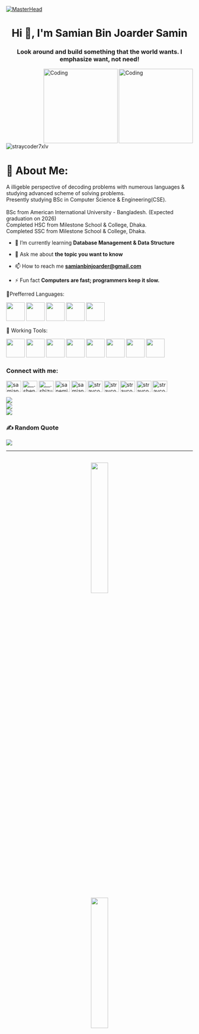 [![MasterHead](https://user-images.githubusercontent.com/10498744/210012254-234538ff-d198-48aa-8964-37e6fd45d227.gif)](https://stray7xlv.io)
<h1 align="center">Hi 👋, I'm Samian Bin Joarder Samin</h1>
<h3 align="center">Look around and build something that the world wants. I emphasize want, not need!</h3>
<img align="right" alt="Coding" width="200" src=https://media.giphy.com/media/3oz8xQ6746bq8fjBBu/giphy.gif>
<img align="right" alt="Coding" width="200" src=https://media.giphy.com/media/HscDLzkO8EOTmgkhQP/giphy.gif>

<p align="left"> <img src="https://komarev.com/ghpvc/?username=straycoder7xlv&label=Profile%20views&color=0e75b6&style=flat" alt="straycoder7xlv" /> </p>

# 💫 About Me:
A illigeble perspective of decoding problems with numerous languages & studying advanced scheme of solving problems. <br>Presently studying BSc in Computer Science & Engineering(CSE).<br><br>BSc from American International University - Bangladesh. (Expected graduation on 2026)<br>Completed HSC from Milestone School & College, Dhaka.<br>Completed SSC from Milestone School & College, Dhaka.


- 🌱 I’m currently learning **Database Management & Data Structure**

- 💬 Ask me about **the topic you want to know**

- 📫 How to reach me **samianbinjoarder@gmail.com**

- ⚡ Fun fact **Computers are fast; programmers keep it slow.**

🔗Prefferred Languages:

<img height="50" src = "https://upload.wikimedia.org/wikipedia/commons/thumb/6/61/HTML5_logo_and_wordmark.svg/1200px-HTML5_logo_and_wordmark.svg.png"><img height="50">
<img height="50" src = "https://upload.wikimedia.org/wikipedia/commons/1/18/ISO_C%2B%2B_Logo.svg">
<img height="50" src = "https://brandslogos.com/wp-content/uploads/images/java-logo-1.png">
<img height="50" src = "https://pngimg.com/uploads/mysql/mysql_PNG23.png">
<img height="50" src = "https://upload.wikimedia.org/wikipedia/commons/1/19/C_Logo.png?20201023095457"> 

🔗 Working Tools:

<img height="50" src = "https://www.nesabamedia.com/wp-content/uploads/2019/07/Code-Blocks-Logo-1.png"><img height ="50"> 
<img height="50" src = "https://cdn.icon-icons.com/icons2/2107/PNG/512/file_type_vscode_icon_130084.png">
<img height="50" src = "https://1000logos.net/wp-content/uploads/2020/08/Visual-Studio-Logo.png"> 
<img height="50" src = "https://upload.wikimedia.org/wikipedia/commons/thumb/f/fd/Microsoft_Office_Word_%282019%E2%80%93present%29.svg/2203px-Microsoft_Office_Word_%282019%E2%80%93present%29.svg.png">
<img height="50" src = "https://upload.wikimedia.org/wikipedia/commons/thumb/3/34/Microsoft_Office_Excel_%282019%E2%80%93present%29.svg/2203px-Microsoft_Office_Excel_%282019%E2%80%93present%29.svg.png">
<img height="50" src = "https://upload.wikimedia.org/wikipedia/commons/thumb/0/0d/Microsoft_Office_PowerPoint_%282019%E2%80%93present%29.svg/640px-Microsoft_Office_PowerPoint_%282019%E2%80%93present%29.svg.png">
<img height="50" src = "https://upload.wikimedia.org/wikipedia/commons/0/0f/Notepad%2B%2B_Logo.png?20121112030109"> 
<img height="50" src = "https://cdn4.iconfinder.com/data/icons/flat-brand-logo-2/512/oracle-512.png"><img height ="50">


<h3 align="left">Connect with me:</h3>
<p align="left">
<a href="https://fb.com/samian bin joarder" target="blank"><img align="center" src="https://raw.githubusercontent.com/rahuldkjain/github-profile-readme-generator/master/src/images/icons/Social/facebook.svg" alt="samian bin joarder samin" height="30" width="40" /></a>
<a href="https://instagram.com/arieekarin" target="blank"><img align="center" src="https://raw.githubusercontent.com/rahuldkjain/github-profile-readme-generator/master/src/images/icons/Social/instagram.svg" alt="__.shenron.__" height="30" width="40" /></a>
<a href="https://discord.gg/arieekarinkun#1431" target="blank"><img align="center" src="https://raw.githubusercontent.com/rahuldkjain/github-profile-readme-generator/master/src/images/icons/Social/discord.svg" alt="__.shizue.__#1431" height="30" width="40" /></a>
<a href="https://twitter.com/arieekarin" target="blank"><img align="center" src="https://raw.githubusercontent.com/rahuldkjain/github-profile-readme-generator/master/src/images/icons/Social/twitter.svg" alt="sanemi004" height="30" width="40" /></a>
<a href="https://www.linkedin.com/in/samian-bin-joarder-a13697264/" target="blank"><img align="center" src="https://raw.githubusercontent.com/rahuldkjain/github-profile-readme-generator/master/src/images/icons/Social/linked-in-alt.svg" alt="samian bin joarder" height="30" width="40" /></a>
<a href="https://stackoverflow.com/users/straycoder7xlv" target="blank"><img align="center" src="https://raw.githubusercontent.com/rahuldkjain/github-profile-readme-generator/master/src/images/icons/Social/stack-overflow.svg" alt="straycoder7xlv" height="30" width="40" /></a>
<a href="https://www.codechef.com/users/straycoder7xlv" target="blank"><img align="center" src="https://cdn.jsdelivr.net/npm/simple-icons@3.1.0/icons/codechef.svg" alt="straycoder7xlv" height="30" width="40" /></a>
<a href="https://www.hackerrank.com/straycoder7xlv" target="blank"><img align="center" src="https://raw.githubusercontent.com/rahuldkjain/github-profile-readme-generator/master/src/images/icons/Social/hackerrank.svg" alt="straycoder7xlv" height="30" width="40" /></a>
<a href="https://codeforces.com/profile/straycoder7xlv" target="blank"><img align="center" src="https://raw.githubusercontent.com/rahuldkjain/github-profile-readme-generator/master/src/images/icons/Social/codeforces.svg" alt="straycoder7xlv" height="30" width="40" /></a>
<a href="https://auth.geeksforgeeks.org/user/straycoder7xlv" target="blank"><img align="center" src="https://raw.githubusercontent.com/rahuldkjain/github-profile-readme-generator/master/src/images/icons/Social/geeks-for-geeks.svg" alt="straycoder7xlv" height="30" width="40" /></a>
</p>

![](https://github-readme-stats.vercel.app/api?username=straycoder7xlv&theme=nightowl&hide_border=false&include_all_commits=true&count_private=false)<br/>
![](https://github-readme-streak-stats.herokuapp.com/?user=straycoder7xlv&theme=nightowl&hide_border=false)<br/>
![](https://github-readme-stats.vercel.app/api/top-langs/?username=straycoder7xlv&theme=nightowl&hide_border=false&include_all_commits=true&count_private=false&layout=compact)

### ✍️ Random Quote
![](https://quotes-github-readme.vercel.app/api?type=horizontal&theme=radical)

---
<div align="center">


<br>
<img src="https://s3.voyapon.com/wp-content/uploads/2020/04/18144811/message_arigatou.png"  width="30%"><br/>
 <img src="https://i.pinimg.com/originals/f9/63/02/f96302b1c84f70ef9ce1691ef9a71f75.gif"  width="30%">
</div>
</p>
